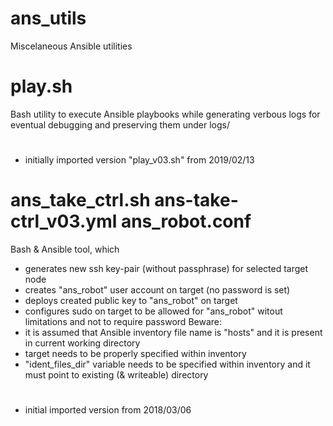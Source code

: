 # ans_utils
Miscelaneous Ansible utilities

play.sh
=======
Bash utility to execute Ansible playbooks while generating verbous logs
for eventual debugging and preserving them under logs/
#
- initially imported version "play_v03.sh" from 2019/02/13

ans_take_ctrl.sh
ans-take-ctrl_v03.yml
ans_robot.conf
==============
Bash & Ansible tool, which
- generates new ssh key-pair (without passphrase) for selected target node
- creates "ans_robot" user account on target (no password is set)
- deploys created public key to "ans_robot" on target
- configures sudo on target to be allowed for "ans_robot" witout limitations and
   not to require password
Beware:
- it is assumed that Ansible inventory file name is "hosts" and it is present 
   in current working directory
- target needs to be properly specified within inventory
- "ident_files_dir" variable needs to be specified within inventory and
   it must point to existing (& writeable) directory
#
- initial imported version from 2018/03/06

